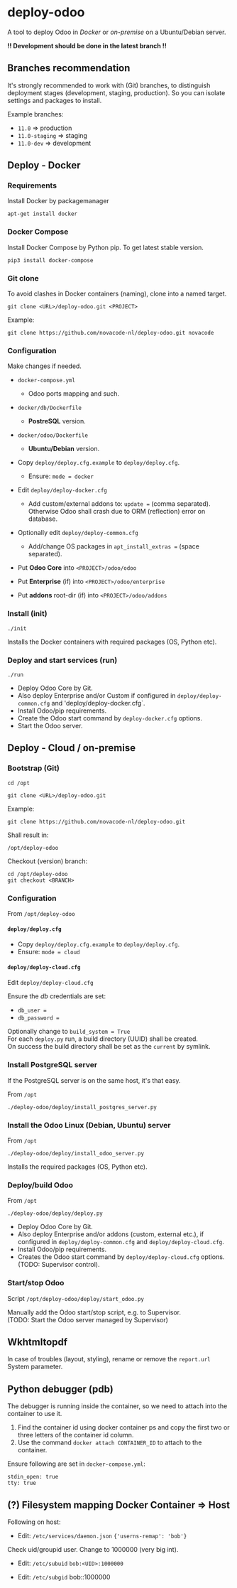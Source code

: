 # deploy-odoo

A tool to deploy Odoo in *Docker* or *on-premise* on a Ubuntu/Debian server.

**!! Development should be done in the latest branch !!**

## Branches recommendation

It's strongly recommended to work with (Git) branches, to distinguish
deployment stages (development, staging, production).
So you can isolate settings and packages to install.

Example branches:

- `11.0` => production
- `11.0-staging` => staging
- `11.0-dev` => development

## Deploy - Docker

### Requirements

Install Docker by packagemanager

`apt-get install docker`

### Docker Compose

Install Docker Compose by Python pip. To get latest stable version.

`pip3 install docker-compose`

### Git clone

To avoid clashes in Docker containers (naming), clone into a named
target.

`git clone <URL>/deploy-odoo.git <PROJECT>`

Example:

`git clone https://github.com/novacode-nl/deploy-odoo.git novacode`

### Configuration

Make changes if needed.

- `docker-compose.yml`
  - Odoo ports mapping and such.

- `docker/db/Dockerfile`
  - **PostreSQL** version.

- `docker/odoo/Dockerfile`
  - **Ubuntu/Debian** version.

- Copy `deploy/deploy.cfg.example` to `deploy/deploy.cfg`.
  - Ensure: `mode = docker`

- Edit `deploy/deploy-docker.cfg`
  - Add custom/external addons to: `update =` (comma separated). Otherwise Odoo shall crash due to ORM (reflection) error on database.

- Optionally edit `deploy/deploy-common.cfg`
  - Add/change OS packages in `apt_install_extras =` (space separated).

- Put **Odoo Core** into `<PROJECT>/odoo/odoo`
- Put **Enterprise** (if) into `<PROJECT>/odoo/enterprise`
- Put **addons** root-dir (if) into `<PROJECT>/odoo/addons`

### Install (init)

`./init`

Installs the Docker containers with required packages (OS, Python etc).

### Deploy and start services (run)

`./run`

- Deploy Odoo Core by Git.
- Also deploy Enterprise and/or Custom if configured in `deploy/deploy-common.cfg` and 'deploy/deploy-docker.cfg`.
- Install Odoo/pip requirements.
- Create the Odoo start command by `deploy-docker.cfg` options.
- Start the Odoo server.

## Deploy - Cloud / on-premise

### Bootstrap (Git)

```
cd /opt
```

```
git clone <URL>/deploy-odoo.git
```

Example:

```
git clone https://github.com/novacode-nl/deploy-odoo.git
```

Shall result in:

`/opt/deploy-odoo`

Checkout (version) branch:

```
cd /opt/deploy-odoo
git checkout <BRANCH>
```

### Configuration

From `/opt/deploy-odoo`

#### `deploy/deploy.cfg`

- Copy `deploy/deploy.cfg.example` to `deploy/deploy.cfg`.
- Ensure: `mode = cloud`

#### `deploy/deploy-cloud.cfg`

Edit `deploy/deploy-cloud.cfg`

Ensure the *db* credentials are set:
- `db_user =`
- `db_password =`

Optionally change to `build_system = True`\
For each `deploy.py` run, a build directory (UUID) shall be created.\
On success the build directory shall be set as the `current` by symlink.

### Install PostgreSQL server

If the PostgreSQL server is on the same host, it's that easy.

From `/opt`

`./deploy-odoo/deploy/install_postgres_server.py`

### Install the Odoo Linux (Debian, Ubuntu) server

From `/opt`

`./deploy-odoo/deploy/install_odoo_server.py`

Installs the required packages (OS, Python etc).

### Deploy/build Odoo

From `/opt`

`./deploy-odoo/deploy/deploy.py`

- Deploy Odoo Core by Git.
- Also deploy Enterprise and/or addons (custom, external etc.), if configured in `deploy/deploy-common.cfg` and `deploy/deploy-cloud.cfg`.
- Install Odoo/pip requirements.
- Creates the Odoo start command by `deploy/deploy-cloud.cfg` options. (TODO: Supervisor control).

### Start/stop Odoo

Script `/opt/deploy-odoo/deploy/start_odoo.py`

Manually add the Odoo start/stop script, e.g. to Supervisor.\
(TODO: Start the Odoo server managed by Supervisor)

## Wkhtmltopdf

In case of troubles (layout, styling), rename or remove the `report.url` System parameter.

## Python debugger (pdb)

The debugger is running inside the container, so we need to attach into the container to use it.

1. Find the container id using docker container ps and copy the first two or three letters of the container id column.
2. Use the command `docker attach CONTAINER_ID` to attach to the container.

Ensure following are set in `docker-compose.yml`:

```
stdin_open: true
tty: true
```

## (?) Filesystem mapping Docker Container => Host

Following on host:

- Edit: `/etc/services/daemon.json`
`{'userns-remap': 'bob'}`

Check uid/groupid user. Change to 1000000 (very big int).

- Edit: `/etc/subuid`
`bob:<UID>:1000000`

- Edit: `/etc/subgid`
bob:<GID>:1000000